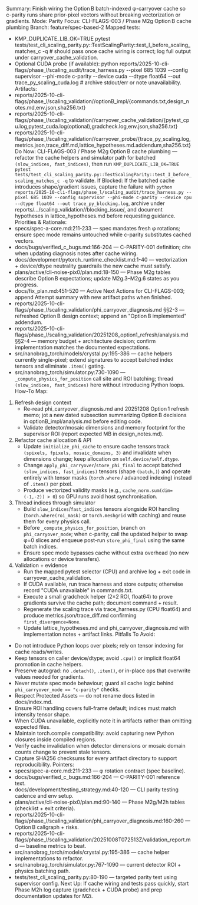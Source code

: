 Summary: Finish wiring the Option B batch-indexed φ-carryover cache so c-parity runs share prior-pixel vectors without breaking vectorization or gradients.
Mode: Parity
Focus: CLI-FLAGS-003 / Phase M2g Option B cache plumbing
Branch: feature/spec-based-2
Mapped tests:
- KMP_DUPLICATE_LIB_OK=TRUE pytest tests/test_cli_scaling_parity.py::TestScalingParity::test_I_before_scaling_matches_c -q  # should pass once cache wiring is correct; log full output under carryover_cache_validation.
- Optional CUDA probe (if available): python reports/2025-10-cli-flags/phase_l/scaling_audit/trace_harness.py --pixel 685 1039 --config supervisor --phi-mode c-parity --device cuda --dtype float64 --out trace_py_scaling_cuda.log  # archive stdout/err or note unavailability.
Artifacts:
- reports/2025-10-cli-flags/phase_l/scaling_validation/<timestamp>/optionB_impl/{commands.txt,design_notes.md,env.json,sha256.txt}
- reports/2025-10-cli-flags/phase_l/scaling_validation/<timestamp>/carryover_cache_validation/{pytest_cpu.log,pytest_cuda.log(optional),gradcheck.log,env.json,sha256.txt}
- reports/2025-10-cli-flags/phase_l/scaling_validation/<timestamp>/carryover_probe/{trace_py_scaling.log,metrics.json,trace_diff.md,lattice_hypotheses.md.addendum,sha256.txt}
Do Now: CLI-FLAGS-003 / Phase M2g Option B cache plumbing — refactor the cache helpers and simulator path for batched `(slow_indices, fast_indices)`, then run `KMP_DUPLICATE_LIB_OK=TRUE pytest tests/test_cli_scaling_parity.py::TestScalingParity::test_I_before_scaling_matches_c -q` to validate.
If Blocked: If the batched cache introduces shape/gradient issues, capture the failure with `python reports/2025-10-cli-flags/phase_l/scaling_audit/trace_harness.py --pixel 685 1039 --config supervisor --phi-mode c-parity --device cpu --dtype float64 --out trace_py_blocking.log`, archive under reports/.../scaling_validation/<timestamp>/blocking_issue/, and document hypotheses in lattice_hypotheses.md before requesting guidance.
Priorities & Rationale:
- specs/spec-a-core.md:211-233 — spec mandates fresh φ rotations; ensure spec mode remains untouched while c-parity substitutes cached vectors.
- docs/bugs/verified_c_bugs.md:166-204 — C-PARITY-001 definition; cite when updating diagnosis notes after cache wiring.
- docs/development/pytorch_runtime_checklist.md:1-40 — vectorization + device/dtype neutrality guardrails the new cache must satisfy.
- plans/active/cli-noise-pix0/plan.md:18-150 — Phase M2g tables describe Option B expectations; update M2g.3–M2g.6 states as you progress.
- docs/fix_plan.md:451-520 — Active Next Actions for CLI-FLAGS-003; append Attempt summary with new artifact paths when finished.
- reports/2025-10-cli-flags/phase_l/scaling_validation/phi_carryover_diagnosis.md §§2-3 — refreshed Option B design context; append an "Option B implemented" addendum.
- reports/2025-10-cli-flags/phase_l/scaling_validation/20251208_option1_refresh/analysis.md §§2-4 — memory budget + architecture decision; confirm implementation matches the documented expectations.
- src/nanobrag_torch/models/crystal.py:195-386 — cache helpers currently single-pixel; extend signatures to accept batched index tensors and eliminate `.item()` gating.
- src/nanobrag_torch/simulator.py:730-1090 — `_compute_physics_for_position` call site and ROI batching; thread `(slow_indices, fast_indices)` here without introducing Python loops.
How-To Map:
1. Refresh design context
   - Re-read phi_carryover_diagnosis.md and 20251208 Option 1 refresh memo; jot a new dated subsection summarizing Option B decisions in optionB_impl/analysis.md before editing code.
   - Validate detector/mosaic dimensions and memory footprint for the supervisor ROI (report expected MB in design_notes.md).
2. Refactor cache allocation & API
   - Update `initialize_phi_cache` to ensure cache tensors track `(spixels, fpixels, mosaic_domains, 3)` and invalidate when dimensions change; keep allocation on `self.device/self.dtype`.
   - Change `apply_phi_carryover`/`store_phi_final` to accept batched `(slow_indices, fast_indices)` tensors (shape `(batch,)`) and operate entirely with tensor masks (`torch.where` / advanced indexing) instead of `.item()` per pixel.
   - Produce vectorized validity masks (e.g., `cache_norm.sum(dim=(-1,-2)) > 0`) so GPU runs avoid host synchronisation.
3. Thread indices through simulator
   - Build `slow_indices`/`fast_indices` tensors alongside ROI handling (`torch.where(roi_mask)` or `torch.meshgrid` with caching) and reuse them for every physics call.
   - Before `_compute_physics_for_position`, branch on `phi_carryover_mode`; when c-parity, call the updated helper to swap φ=0 slices and enqueue post-run `store_phi_final` using the same batch indices.
   - Ensure spec mode bypasses cache without extra overhead (no new allocations or device transfers).
4. Validation + evidence
   - Run the mapped pytest selector (CPU) and archive log + exit code in carryover_cache_validation.
   - If CUDA available, run trace harness and store outputs; otherwise record "CUDA unavailable" in commands.txt.
   - Execute a small gradcheck helper (2×2 ROI, float64) to prove gradients survive the cache path; document command + result.
   - Regenerate the scaling trace via trace_harness.py (CPU float64) and produce metrics.json/trace_diff.md confirming `first_divergence=None`.
   - Update lattice_hypotheses.md and phi_carryover_diagnosis.md with implementation notes + artifact links.
Pitfalls To Avoid:
- Do not introduce Python loops over pixels; rely on tensor indexing for cache reads/writes.
- Keep tensors on caller device/dtype; avoid `.cpu()` or implicit float64 promotion in cache helpers.
- Preserve autograd: no `.detach()`, `.item()`, or in-place ops that overwrite values needed for gradients.
- Never mutate spec mode behaviour; guard all cache logic behind `phi_carryover_mode == "c-parity"` checks.
- Respect Protected Assets — do not rename docs listed in docs/index.md.
- Ensure ROI handling covers full-frame default; indices must match intensity tensor shape.
- When CUDA unavailable, explicitly note it in artifacts rather than omitting expected files.
- Maintain torch.compile compatibility: avoid capturing new Python closures inside compiled regions.
- Verify cache invalidation when detector dimensions or mosaic domain counts change to prevent stale tensors.
- Capture SHA256 checksums for every artifact directory to support reproducibility.
Pointers:
- specs/spec-a-core.md:211-233 — φ rotation contract (spec baseline).
- docs/bugs/verified_c_bugs.md:166-204 — C-PARITY-001 reference text.
- docs/development/testing_strategy.md:40-120 — CLI parity testing cadence and env setup.
- plans/active/cli-noise-pix0/plan.md:90-140 — Phase M2g/M2h tables (checklist + exit criteria).
- reports/2025-10-cli-flags/phase_l/scaling_validation/phi_carryover_diagnosis.md:160-260 — Option B callgraph + risks.
- reports/2025-10-cli-flags/phase_l/scaling_validation/20251008T072513Z/validation_report.md — baseline metrics to beat.
- src/nanobrag_torch/models/crystal.py:195-386 — cache helper implementations to refactor.
- src/nanobrag_torch/simulator.py:767-1090 — current detector ROI + physics batching path.
- tests/test_cli_scaling_parity.py:80-190 — targeted parity test using supervisor config.
Next Up: If cache wiring and tests pass quickly, start Phase M2h log capture (gradcheck + CUDA probe) and prep documentation updates for M2i.
